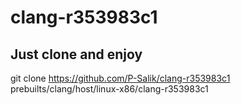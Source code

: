 # clang-r353983c1

## Just clone and enjoy
git clone https://github.com/P-Salik/clang-r353983c1 prebuilts/clang/host/linux-x86/clang-r353983c1
